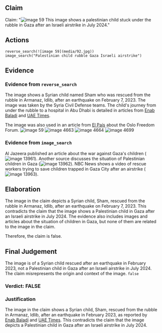 ## Claim
Claim: "![image 59](media/92.jpg) This image shows a palestinian child stuck under the rubble in Gaza after an Israeli airstrike in July 2024."

## Actions
```
reverse_search(![image 59](media/92.jpg))
image_search("Palestinian child rubble Gaza Israeli airstrike")
```

## Evidence
### Evidence from `reverse_search`
The image shows a Syrian child named Sham who was rescued from the rubble in Armanaz, Idlib, after an earthquake on February 7, 2023. The image was taken by the Syria Civil Defense teams. The child's journey from under the rubble to a hospital in Abu Dhabi is detailed in articles from [Enab Baladi](https://english.enabbaladi.net/archives/2023/03/shams-journey-from-under-the-rubble-to-abu-dhabis-burjeel-hospital/) and [UAE Times](https://uaetimes.ae/shams-journey-from-under-the-rubble-to-abu-dhabis-burjeel-hospital/).

The image was also used in an article from [El País](https://english.elpais.com/international/2023-07-20/the-manual-of-repression-shared-by-modern-tyrants.html) about the Oslo Freedom Forum. ![image 59](media/92.jpg) ![image 4663](media/2025-08-23_01-08-1755911305-807174.jpg) ![image 4664](media/2025-08-23_01-08-1755911307-806505.jpg) ![image 4699](media/2025-08-23_01-09-1755911345-312920.jpg)


### Evidence from `image_search`
Al Jazeera published an article about the war against Gaza's children (![image 13961](media/2025-08-31_17-09-1756660147-082443.jpg)). Another source discusses the situation of Palestinian children in Gaza (![image 13962](media/2025-08-31_17-09-1756660147-491301.jpg)). NBC News shows a video of rescue workers trying to save children trapped in Gaza City after an airstrike (![image 13963](media/2025-08-31_17-09-1756660147-770727.jpg)).


## Elaboration
The image in the claim depicts a Syrian child, Sham, rescued from the rubble in Armanaz, Idlib, after an earthquake on February 7, 2023. This contradicts the claim that the image shows a Palestinian child in Gaza after an Israeli airstrike in July 2024. The evidence also includes images and articles about the situation of children in Gaza, but none of them are related to the image in the claim.

Therefore, the claim is false.


## Final Judgement
The image is of a Syrian child rescued after an earthquake in February 2023, not a Palestinian child in Gaza after an Israeli airstrike in July 2024. The claim misrepresents the origin and context of the image. `false`

### Verdict: FALSE

### Justification
The image in the claim shows a Syrian child, Sham, rescued from the rubble in Armanaz, Idlib, after an earthquake in February 2023, as reported by [Enab Baladi](https://english.enabbaladi.net/archives/2023/03/shams-journey-from-under-the-rubble-to-abu-dhabis-burjeel-hospital/) and [UAE Times](https://uaetimes.ae/shams-journey-from-under-the-rubble-to-abu-dhabis-burjeel-hospital/). This contradicts the claim that the image depicts a Palestinian child in Gaza after an Israeli airstrike in July 2024.
